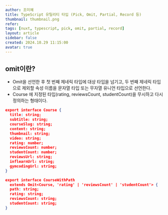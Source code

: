 ```yaml
---
author: 조미혜
title: TypeScript 유틸리티 타입 (Pick, Omit, Partial, Record 등)
thumbnail: thumbnail.png
refer: 
tags: [nuxt, typescript, pick, omit, partial, record]
layout: article
sidebar: false
created: 2024.10.29 11:15:00
avatar: true
---
```


## omit이란?
- Omit을 선언한 후 첫 번째 제네릭 타입에 대상 타입을 넘기고, 두 번째 제네릭 타입으로 제외할 속성 이름을 문자열 타입 또는 무자열 유니언 타입으로 선언한다.
- Course 에 지정된 타입(rating, reviewsCount, studentCount)을 무시하고 다시 정의하는 형태이다.

```json
export interface Course {
  title: string;
  subtitle: string;
  courseSlug: string;
  content: string;
  thumbnail: string;
  video: string;
  rating: number;
  reviewsCount: number;
  studentCount: number;
  reviewsUrl: string;
  inflearnUrl: string;
  gymcodingUrl: string;
}

export interface CourseWithPath
  extends Omit<Course, 'rating' | 'reviewsCount' | 'studentCount'> {
  path: string;
  rating: string;
  reviewsCount: string;
  studentCount: string;
}

```